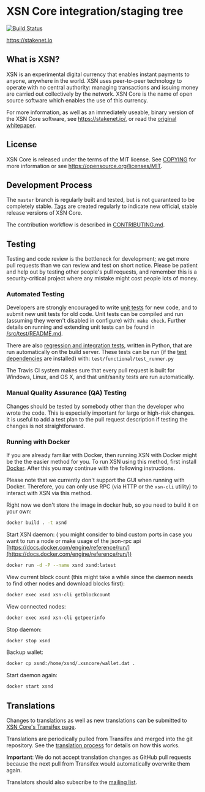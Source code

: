 XSN Core integration/staging tree
=====================================

[![Build Status](https://api.travis-ci.org/X9Developers/XSN.svg?branch=master)](https://travis-ci.org/X9Developers/XSN)

https://stakenet.io

What is XSN?
----------------

XSN is an experimental digital currency that enables instant payments to
anyone, anywhere in the world. XSN uses peer-to-peer technology to operate
with no central authority: managing transactions and issuing money are carried
out collectively by the network. XSN Core is the name of open source
software which enables the use of this currency.

For more information, as well as an immediately useable, binary version of
the XSN Core software, see https://stakenet.io/, or read the
[original whitepaper](https://stakenet.io/Whitepaper_Stakenet_V3.0_EN.pdf).

License
-------

XSN Core is released under the terms of the MIT license. See [COPYING](COPYING) for more
information or see https://opensource.org/licenses/MIT.

Development Process
-------------------

The `master` branch is regularly built and tested, but is not guaranteed to be
completely stable. [Tags](https://github.com/X9Developers/XSN/tags) are created
regularly to indicate new official, stable release versions of XSN Core.

The contribution workflow is described in [CONTRIBUTING.md](CONTRIBUTING.md).

Testing
-------

Testing and code review is the bottleneck for development; we get more pull
requests than we can review and test on short notice. Please be patient and help out by testing
other people's pull requests, and remember this is a security-critical project where any mistake might cost people
lots of money.

### Automated Testing

Developers are strongly encouraged to write [unit tests](src/test/README.md) for new code, and to
submit new unit tests for old code. Unit tests can be compiled and run
(assuming they weren't disabled in configure) with: `make check`. Further details on running
and extending unit tests can be found in [/src/test/README.md](/src/test/README.md).

There are also [regression and integration tests](/test), written
in Python, that are run automatically on the build server.
These tests can be run (if the [test dependencies](/test) are installed) with: `test/functional/test_runner.py`

The Travis CI system makes sure that every pull request is built for Windows, Linux, and OS X, and that unit/sanity tests are run automatically.

### Manual Quality Assurance (QA) Testing

Changes should be tested by somebody other than the developer who wrote the
code. This is especially important for large or high-risk changes. It is useful
to add a test plan to the pull request description if testing the changes is
not straightforward.

### Running with Docker


If you are already familiar with Docker, then running XSN with Docker might be the the easier method for you. To run XSN using this method, first install [Docker](https://docs.docker.com/install/). After this you may
continue with the following instructions.

Please note that we currently don't support the GUI when running with Docker. Therefore, you can only use RPC (via HTTP or the `xsn-cli` utility) to interact with XSN via this method.

Right now we don't store the image in docker hub, so you need to build it on your own:

```sh
docker build . -t xsnd
```

Start XSN daemon: ( you might consider to bind custom ports in case you want to run a node or make usage of the json-rpc api [https://docs.docker.com/engine/reference/run/](https://docs.docker.com/engine/reference/run/))

```sh
docker run -d -P --name xsnd xsnd:latest
```

View current block count (this might take a while since the daemon needs to find other nodes and download blocks first):

```sh
docker exec xsnd xsn-cli getblockcount
```

View connected nodes:

```sh
docker exec xsnd xsn-cli getpeerinfo
```

Stop daemon:

```sh
docker stop xsnd
```

Backup wallet:

```sh
docker cp xsnd:/home/xsnd/.xsncore/wallet.dat .
```

Start daemon again:

```sh
docker start xsnd
```

Translations
------------

Changes to translations as well as new translations can be submitted to
[XSN Core's Transifex page](https://www.transifex.com/projects/p/xsn/).

Translations are periodically pulled from Transifex and merged into the git repository. See the
[translation process](doc/translation_process.md) for details on how this works.

**Important**: We do not accept translation changes as GitHub pull requests because the next
pull from Transifex would automatically overwrite them again.

Translators should also subscribe to the [mailing list](https://groups.google.com/forum/#!forum/xsn-translators).
